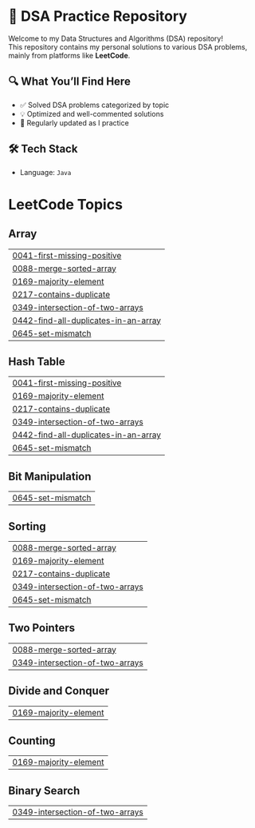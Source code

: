 # 📘 DSA Practice Repository

Welcome to my Data Structures and Algorithms (DSA) repository!  
This repository contains my personal solutions to various DSA problems, mainly from platforms like **LeetCode**.

## 🔍 What You’ll Find Here

- ✅ Solved DSA problems categorized by topic
- 💡 Optimized and well-commented solutions
- 🔄 Regularly updated as I practice

## 🛠️ Tech Stack

- Language: `Java`



<!---LeetCode Topics Start-->
# LeetCode Topics
## Array
|  |
| ------- |
| [0041-first-missing-positive](https://github.com/Anirudhakashid/DSA/tree/master/0041-first-missing-positive) |
| [0088-merge-sorted-array](https://github.com/Anirudhakashid/DSA/tree/master/0088-merge-sorted-array) |
| [0169-majority-element](https://github.com/Anirudhakashid/DSA/tree/master/0169-majority-element) |
| [0217-contains-duplicate](https://github.com/Anirudhakashid/DSA/tree/master/0217-contains-duplicate) |
| [0349-intersection-of-two-arrays](https://github.com/Anirudhakashid/DSA/tree/master/0349-intersection-of-two-arrays) |
| [0442-find-all-duplicates-in-an-array](https://github.com/Anirudhakashid/DSA/tree/master/0442-find-all-duplicates-in-an-array) |
| [0645-set-mismatch](https://github.com/Anirudhakashid/DSA/tree/master/0645-set-mismatch) |
## Hash Table
|  |
| ------- |
| [0041-first-missing-positive](https://github.com/Anirudhakashid/DSA/tree/master/0041-first-missing-positive) |
| [0169-majority-element](https://github.com/Anirudhakashid/DSA/tree/master/0169-majority-element) |
| [0217-contains-duplicate](https://github.com/Anirudhakashid/DSA/tree/master/0217-contains-duplicate) |
| [0349-intersection-of-two-arrays](https://github.com/Anirudhakashid/DSA/tree/master/0349-intersection-of-two-arrays) |
| [0442-find-all-duplicates-in-an-array](https://github.com/Anirudhakashid/DSA/tree/master/0442-find-all-duplicates-in-an-array) |
| [0645-set-mismatch](https://github.com/Anirudhakashid/DSA/tree/master/0645-set-mismatch) |
## Bit Manipulation
|  |
| ------- |
| [0645-set-mismatch](https://github.com/Anirudhakashid/DSA/tree/master/0645-set-mismatch) |
## Sorting
|  |
| ------- |
| [0088-merge-sorted-array](https://github.com/Anirudhakashid/DSA/tree/master/0088-merge-sorted-array) |
| [0169-majority-element](https://github.com/Anirudhakashid/DSA/tree/master/0169-majority-element) |
| [0217-contains-duplicate](https://github.com/Anirudhakashid/DSA/tree/master/0217-contains-duplicate) |
| [0349-intersection-of-two-arrays](https://github.com/Anirudhakashid/DSA/tree/master/0349-intersection-of-two-arrays) |
| [0645-set-mismatch](https://github.com/Anirudhakashid/DSA/tree/master/0645-set-mismatch) |
## Two Pointers
|  |
| ------- |
| [0088-merge-sorted-array](https://github.com/Anirudhakashid/DSA/tree/master/0088-merge-sorted-array) |
| [0349-intersection-of-two-arrays](https://github.com/Anirudhakashid/DSA/tree/master/0349-intersection-of-two-arrays) |
## Divide and Conquer
|  |
| ------- |
| [0169-majority-element](https://github.com/Anirudhakashid/DSA/tree/master/0169-majority-element) |
## Counting
|  |
| ------- |
| [0169-majority-element](https://github.com/Anirudhakashid/DSA/tree/master/0169-majority-element) |
## Binary Search
|  |
| ------- |
| [0349-intersection-of-two-arrays](https://github.com/Anirudhakashid/DSA/tree/master/0349-intersection-of-two-arrays) |
<!---LeetCode Topics End-->